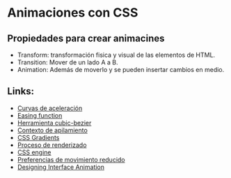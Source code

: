 # Animaciones con CSS

## Propiedades para crear animacines

- Transform: transformación fisica y visual de las elementos de HTML.
- Transition: Mover de un lado A a B.
- Animation: Además de moverlo y se pueden insertar cambios en medio.

## Links:

- [Curvas de aceleración](https://easings.net/)
- [Easing function](https://developer.mozilla.org/en-US/docs/Web/CSS/easing-function)
- [Herramienta cubic-bezier](https://cubic-bezier.com/#.17,.67,.83,.67)
- [Contexto de apilamiento](https://developer.mozilla.org/es/docs/Web/CSS/CSS_Positioning/Understanding_z_index/The_stacking_context)
- [CSS Gradients](https://cssgradient.io/gradient-backgrounds/)
- [Proceso de renderizado](https://csstriggers.com/)
- [CSS engine](https://hacks.mozilla.org/2017/08/Inside-a-super-fast-css-engine-quantum-css-aka-stylo/)
- [Preferencias de movimiento reducido](https://static.platzi.com/media/public/uploads/preferencias-de-movimiento-reducido_3b7e4d6c-9145-4f8a-8303-ee873395a227.html)
- [Designing Interface Animation](https://valhead.com/)
